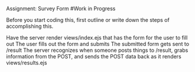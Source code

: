Assignment: Survey Form
#Work in Progress

Before you start coding this, first outline or write down the steps of accomplishing this.

Have the server render views/index.ejs that has the form for the user to fill out
The user fills out the form and submits
The submitted form gets sent to /result
The server recognizes when someone posts things to /result, grabs information from the POST, and sends the POST data back as it renders views/results.ejs
